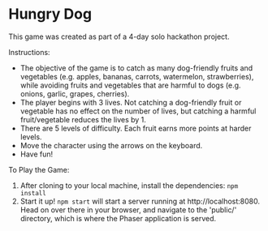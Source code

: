 # Hungry Dog

This game was created as part of a 4-day solo hackathon project.

Instructions:

- The objective of the game is to catch as many dog-friendly fruits and vegetables (e.g. apples, bananas, carrots, watermelon, strawberries), while avoiding fruits and vegetables that are harmful to dogs (e.g. onions, garlic, grapes, cherries).
- The player begins with 3 lives. Not catching a dog-friendly fruit or vegetable has no effect on the number of lives, but catching a harmful fruit/vegetable reduces the lives by 1.
- There are 5 levels of difficulty. Each fruit earns more points at harder levels.
- Move the character using the arrows on the keyboard.
- Have fun!

To Play the Game:

1. After cloning to your local machine, install the dependencies: `npm install`
2. Start it up! `npm start` will start a server running at http://localhost:8080. Head on over there in your browser, and navigate to the 'public/' directory, which is where the Phaser application is served.
